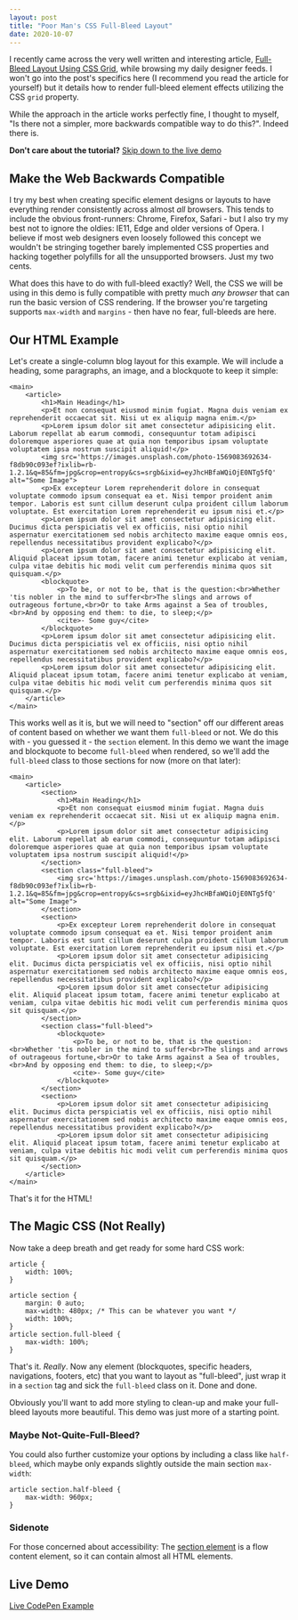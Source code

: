 ```yaml
---
layout: post
title: "Poor Man's CSS Full-Bleed Layout"
date: 2020-10-07
---
```



I recently came across the very well written and interesting article, [Full-Bleed Layout Using CSS Grid](https://joshwcomeau.com/css/full-bleed/), while browsing my daily designer feeds. I won't go into the post's specifics here (I recommend you read the article for yourself) but it details how to render full-bleed element effects utilizing the CSS `grid` property.

While the approach in the article works perfectly fine, I thought to myself, "Is there not a simpler, more backwards compatible way to do this?". Indeed there is.

**Don't care about the tutorial?** [Skip down to the live demo](#live-demo)

## Make the Web Backwards Compatible

I try my best when creating specific element designs or layouts to have everything render consistently across almost *all* browsers. This tends to include the obvious front-runners: Chrome, Firefox, Safari - but I also try my best not to ignore the oldies: IE11, Edge and older versions of Opera. I believe if most web designers even loosely followed this concept we wouldn't be stringing together barely implemented CSS properties and hacking together polyfills for all the unsupported browsers. Just my two cents.

What does this have to do with full-bleed exactly? Well, the CSS we will be using in this demo is fully compatible with pretty much *any browser* that can run the basic version of CSS rendering. If the browser you're targeting supports `max-width` and `margins` - then have no fear, full-bleeds are here.

## Our HTML Example

Let's create a single-column blog layout for this example. We will include a heading, some paragraphs, an image, and a blockquote to keep it simple:


    <main>
        <article>
            <h1>Main Heading</h1>
            <p>Et non consequat eiusmod minim fugiat. Magna duis veniam ex reprehenderit occaecat sit. Nisi ut ex aliquip magna enim.</p>
            <p>Lorem ipsum dolor sit amet consectetur adipisicing elit. Laborum repellat ab earum commodi, consequuntur totam adipisci doloremque asperiores quae at quia non temporibus ipsam voluptate voluptatem ipsa nostrum suscipit aliquid!</p>
            <img src='https://images.unsplash.com/photo-1569083692634-f8db90c093ef?ixlib=rb-1.2.1&q=85&fm=jpg&crop=entropy&cs=srgb&ixid=eyJhcHBfaWQiOjE0NTg5fQ' alt="Some Image">
            <p>Ex excepteur Lorem reprehenderit dolore in consequat voluptate commodo ipsum consequat ea et. Nisi tempor proident anim tempor. Laboris est sunt cillum deserunt culpa proident cillum laborum voluptate. Est exercitation Lorem reprehenderit eu ipsum nisi et.</p>
            <p>Lorem ipsum dolor sit amet consectetur adipisicing elit. Ducimus dicta perspiciatis vel ex officiis, nisi optio nihil aspernatur exercitationem sed nobis architecto maxime eaque omnis eos, repellendus necessitatibus provident explicabo?</p>
            <p>Lorem ipsum dolor sit amet consectetur adipisicing elit. Aliquid placeat ipsum totam, facere animi tenetur explicabo at veniam, culpa vitae debitis hic modi velit cum perferendis minima quos sit quisquam.</p>
            <blockquote>
                <p>To be, or not to be, that is the question:<br>Whether 'tis nobler in the mind to suffer<br>The slings and arrows of outrageous fortune,<br>Or to take Arms against a Sea of troubles,<br>And by opposing end them: to die, to sleep;</p>
                <cite>- Some guy</cite>
            </blockquote>
            <p>Lorem ipsum dolor sit amet consectetur adipisicing elit. Ducimus dicta perspiciatis vel ex officiis, nisi optio nihil aspernatur exercitationem sed nobis architecto maxime eaque omnis eos, repellendus necessitatibus provident explicabo?</p>
            <p>Lorem ipsum dolor sit amet consectetur adipisicing elit. Aliquid placeat ipsum totam, facere animi tenetur explicabo at veniam, culpa vitae debitis hic modi velit cum perferendis minima quos sit quisquam.</p>
        </article>
    </main>


This works well as it is, but we will need to "section" off our different areas of content based on whether we want them `full-bleed` or not. We do this with - you guessed it - the `section` element. In this demo we want the image and blockquote to become `full-bleed` when rendered, so we'll add the `full-bleed` class to those sections for now (more on that later):


    <main>
        <article>
            <section>
                <h1>Main Heading</h1>
                <p>Et non consequat eiusmod minim fugiat. Magna duis veniam ex reprehenderit occaecat sit. Nisi ut ex aliquip magna enim.</p>
                <p>Lorem ipsum dolor sit amet consectetur adipisicing elit. Laborum repellat ab earum commodi, consequuntur totam adipisci doloremque asperiores quae at quia non temporibus ipsam voluptate voluptatem ipsa nostrum suscipit aliquid!</p>
            </section>
            <section class="full-bleed">
                <img src='https://images.unsplash.com/photo-1569083692634-f8db90c093ef?ixlib=rb-1.2.1&q=85&fm=jpg&crop=entropy&cs=srgb&ixid=eyJhcHBfaWQiOjE0NTg5fQ' alt="Some Image">
            </section>
            <section>
                <p>Ex excepteur Lorem reprehenderit dolore in consequat voluptate commodo ipsum consequat ea et. Nisi tempor proident anim tempor. Laboris est sunt cillum deserunt culpa proident cillum laborum voluptate. Est exercitation Lorem reprehenderit eu ipsum nisi et.</p>
                <p>Lorem ipsum dolor sit amet consectetur adipisicing elit. Ducimus dicta perspiciatis vel ex officiis, nisi optio nihil aspernatur exercitationem sed nobis architecto maxime eaque omnis eos, repellendus necessitatibus provident explicabo?</p>
                <p>Lorem ipsum dolor sit amet consectetur adipisicing elit. Aliquid placeat ipsum totam, facere animi tenetur explicabo at veniam, culpa vitae debitis hic modi velit cum perferendis minima quos sit quisquam.</p>
            </section>
            <section class="full-bleed">
                <blockquote>
                    <p>To be, or not to be, that is the question:<br>Whether 'tis nobler in the mind to suffer<br>The slings and arrows of outrageous fortune,<br>Or to take Arms against a Sea of troubles,<br>And by opposing end them: to die, to sleep;</p>
                    <cite>- Some guy</cite>
                </blockquote>
            </section>
            <section>
                <p>Lorem ipsum dolor sit amet consectetur adipisicing elit. Ducimus dicta perspiciatis vel ex officiis, nisi optio nihil aspernatur exercitationem sed nobis architecto maxime eaque omnis eos, repellendus necessitatibus provident explicabo?</p>
                <p>Lorem ipsum dolor sit amet consectetur adipisicing elit. Aliquid placeat ipsum totam, facere animi tenetur explicabo at veniam, culpa vitae debitis hic modi velit cum perferendis minima quos sit quisquam.</p>
            </section>
        </article>
    </main>


That's it for the HTML!

## The Magic CSS (Not Really)

Now take a deep breath and get ready for some hard CSS work:


    article {
        width: 100%;
    }
    
    article section {
        margin: 0 auto;
        max-width: 480px; /* This can be whatever you want */
        width: 100%;
    }
    article section.full-bleed {
        max-width: 100%;
    }


That's it. *Really*. Now any element (blockquotes, specific headers, navigations, footers, etc) that you want to layout as "full-bleed", just wrap it in a `section` tag and sick the `full-bleed` class on it. Done and done.

Obviously you'll want to add more styling to clean-up and make your full-bleed layouts more beautiful. This demo was just more of a starting point.

### Maybe Not-Quite-Full-Bleed?

You could also further customize your options by including a class like `half-bleed`, which maybe only expands slightly outside the main section `max-width`:


    article section.half-bleed {
        max-width: 960px;
    }


### Sidenote

For those concerned about accessibility: The [section element](https://developer.mozilla.org/en-US/docs/Web/HTML/Element/section) is a flow content element, so it can contain almost all HTML elements.

<h2 id="live-demo">Live Demo</h2>

[Live CodePen Example](https://codepen.io/bradleytaunt/pen/mdEdjzz)
